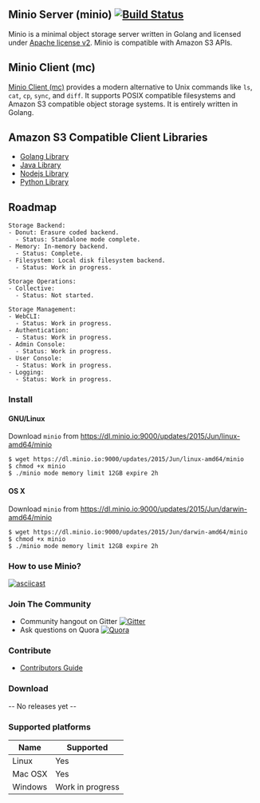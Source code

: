 ## Minio Server (minio) [![Build Status](https://travis-ci.org/minio/minio.svg)](https://travis-ci.org/minio/minio)

Minio is a minimal object storage server written in Golang and licensed under [Apache license v2](./LICENSE). Minio is compatible with Amazon S3 APIs. 

## Minio Client (mc) 

[Minio Client (mc)](https://github.com/minio/mc#minio-client-mc-) provides a modern alternative to Unix commands like ``ls``, ``cat``, ``cp``, ``sync``, and ``diff``. It supports POSIX compatible filesystems and Amazon S3 compatible object storage systems. It is entirely written in Golang. 

## Amazon S3 Compatible Client Libraries
- [Golang Library](https://github.com/minio/minio-go)
- [Java Library](https://github.com/minio/minio-java)
- [Nodejs Library](https://github.com/minio/minio-js)
- [Python Library](https://github.com/minio/minio-py)

## Roadmap

~~~
Storage Backend:
- Donut: Erasure coded backend.
  - Status: Standalone mode complete.
- Memory: In-memory backend.
  - Status: Complete.
- Filesystem: Local disk filesystem backend.
  - Status: Work in progress.

Storage Operations:
- Collective:
  - Status: Not started.

Storage Management:
- WebCLI: 
  - Status: Work in progress.
- Authentication:
  - Status: Work in progress.
- Admin Console:
  - Status: Work in progress.
- User Console: 
  - Status: Work in progress.
- Logging: 
  - Status: Work in progress.
~~~

### Install

#### GNU/Linux 

Download ``minio`` from https://dl.minio.io:9000/updates/2015/Jun/linux-amd64/minio

~~~
$ wget https://dl.minio.io:9000/updates/2015/Jun/linux-amd64/minio
$ chmod +x minio
$ ./minio mode memory limit 12GB expire 2h
~~~
#### OS X

Download ``minio`` from https://dl.minio.io:9000/updates/2015/Jun/darwin-amd64/minio

~~~
$ wget https://dl.minio.io:9000/updates/2015/Jun/darwin-amd64/minio
$ chmod +x minio
$ ./minio mode memory limit 12GB expire 2h
~~~

### How to use Minio?

[![asciicast](https://asciinema.org/a/21575.png)](https://asciinema.org/a/21575)

### Join The Community
* Community hangout on Gitter    [![Gitter](https://badges.gitter.im/Join%20Chat.svg)](https://gitter.im/minio/minio?utm_source=badge&utm_medium=badge&utm_campaign=pr-badge&utm_content=badge)
* Ask questions on Quora  [![Quora](http://upload.wikimedia.org/wikipedia/commons/thumb/5/57/Quora_logo.svg/55px-Quora_logo.svg.png)](http://www.quora.com/Minio)

### Contribute
* [Contributors Guide](./CONTRIBUTING.md)

### Download

-- No releases yet --

### Supported platforms

| Name  | Supported |
| ------------- | ------------- |
| Linux  | Yes  |
| Mac OSX | Yes |
| Windows | Work in progress |

